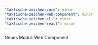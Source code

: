```yaml
---
"taktische-zeichen-core": minor
"taktische-zeichen-web-component": minor
"taktische-zeichen-cli": minor
"taktische-zeichen-react": minor
---
```


Neues Modul: Web Component
